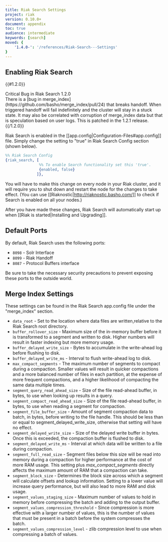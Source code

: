 ```yaml
---
title: Riak Search Settings
project: riak
version: 0.10.0+
document: appendix
toc: true
audience: intermediate
keywords: [search]
moved: {
    '1.4.0-': '/references/Riak-Search---Settings'
}
---
```


## Enabling Riak Search

{{#1.2.0}}
<div class="info">
<div class="title">Critical Bug in Riak Search 1.2.0</div>
There is a [bug in merge_index](https://github.com/basho/merge_index/pull/24) that breaks handoff.  When triggered handoff will fail indefinitely and the cluster will stay in a stuck state.  It may also be correlated with corruption of merge_index data but that is speculation based on user logs.  This is patched in the 1.2.1 release.
</div>
{{/1.2.0}}

Riak Search is enabled in the [[app.config|Configuration-Files#app.config]] file. Simply change the setting to "true" in Riak Search Config section (shown below).

```erlang
%% Riak Search Config
{riak_search, [
               %% To enable Search functionality set this 'true'.
               {enabled, false}
              ]},
```

You will have to make this change on every node in your Riak cluster, and it will require you to shut down and restart the node for the changes to take effect. (You can use [[Riaknostic|http://riaknostic.basho.com/]] to check if Search is enabled on all your nodes.)

After you have made these changes, Riak Search will automatically start up when [[Riak is started|Installing and Upgrading]].

## Default Ports

By default, Riak Search uses the following ports:

* `8098` - Solr Interface
* `8099` - Riak Handoff
* `8087` - Protocol Buffers interface

Be sure to take the necessary security precautions to prevent exposing these ports to the outside world.

## Merge Index Settings

These settings can be found in the Riak Search app.config file under the "merge_index" section.

* `data_root` - Set to the location where data files are written,relative to the Riak Search root directory.
* `buffer_rollover_size` - Maximum size of the in-memory buffer before it is transformed to a segment and written to disk. Higher numbers will result in faster indexing but more memory usage.
* `buffer_delayed_write_size` - Bytes to accumulate in the write-ahead log before flushing to disk.
* `buffer_delayed_write_ms` - Interval to flush write-ahead log to disk.
* `max_compact_segments` - The maximum number of segments to compact during a compaction. Smaller values will result in quicker compactions and a more balanced number of files in each partition, at the expense of more frequent compactions, and a higher likelihood of compacting the same data multiple times.
* `segment_query_read_ahead_size` - Size of the file read-ahead buffer, in bytes, to use when looking up results in a query.
* `segment_compact_read_ahead_size` - Size of the file read-ahead buffer, in bytes, to use when reading a segment for compaction.
* `segment_file_buffer_size` - Amount of segment compaction data to batch, in bytes, before writing to the file handle. This should be less than or equal to segment_delayed_write_size, otherwise that setting will have no effect.
* `segment_delayed_write_size` - Size of the delayed write buffer in bytes. Once this is exceeded, the compaction buffer is flushed to disk.
* `segment_delayed_write_ms` - Interval at which data will be written to a file during compaction.
* `segment_full_read_size` - Segment files below this size will be
read into memory during a compaction for higher performance at
the cost of more RAM usage. This setting plus *max_compact_segments* directly affects the maximum amount of RAM that a compaction can take.
* `segment_block_size` - Determines the block size across which a segment will calculate offsets and lookup information. Setting to a lower value will increase query performance, but will also lead to more RAM and disk usage.
* `segment_values_staging_size` - Maximum number of values to hold in memory before compressing the batch and adding to the output buffer.
* `segment_values_compression_threshold` - Since compression is more effective with a larger number of values, this is the number of values that must be present in a batch before the system compresses the batch.
* `segment_values_compression_level` - zlib compression level to use when compressing a batch of values.
